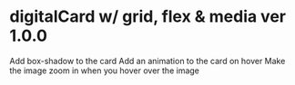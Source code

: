 # digitalCard w/ grid, flex & media ver 1.0.0
Add box-shadow to the card
Add an animation to the card on hover
Make the image zoom in when you hover over the image